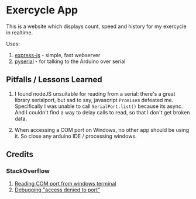 # Exercycle App

This is a website which displays count, speed and history for my exercycle in realtime.

Uses:

1. [express-js](https://expressjs.com/) - simple, fast webserver
2. [pyserial](https://pyserial.readthedocs.io/en/latest/pyserial.html) - for talking to the Arduino over serial

## Pitfalls / Lessons Learned

1. I found nodeJS unsuitable for reading from a serial: there's a great library serialport, but sad to say, javascript `Promise`s defeated me.
   Specifically I was unable to call `SerialPort.list()` because its async. And I couldn't find a way to delay calls to read, so that I don't get broken data.

2. When accessing a COM port on Windows, no other app should be using it. So close any arduino IDE / processing windows.

## Credits

### StackOverflow

1. [Reading COM port from windows terminal](https://stackoverflow.com/a/3924069)
2. [Debugging "access denied to port"](https://stackoverflow.com/questions/1153547/access-to-the-port-com1-is-denied)
